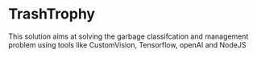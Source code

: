 # TrashTrophy
This solution aims at solving the garbage classifcation and management problem using tools like CustomVision, Tensorflow, openAI and NodeJS
